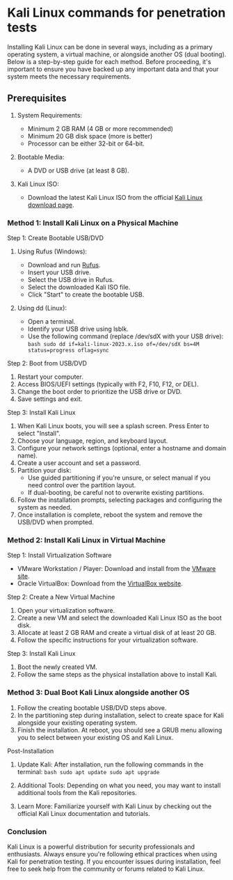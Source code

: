 # Kali Linux commands for penetration tests

Installing Kali Linux can be done in several ways, including as a primary operating system, a virtual machine, or alongside another OS (dual booting). Below is a step-by-step guide for each method. Before proceeding, it's important to ensure you have backed up any important data and that your system meets the necessary requirements.

## Prerequisites

1. System Requirements:
   - Minimum 2 GB RAM (4 GB or more recommended)
   - Minimum 20 GB disk space (more is better)
   - Processor can be either 32-bit or 64-bit.
   
2. Bootable Media:
   - A DVD or USB drive (at least 8 GB).
   
3. Kali Linux ISO:
   - Download the latest Kali Linux ISO from the official [Kali Linux download page](https://www.kali.org/downloads/).

### Method 1: Install Kali Linux on a Physical Machine

Step 1: Create Bootable USB/DVD

1. Using Rufus (Windows):
   - Download and run [Rufus](https://rufus.ie/).
   - Insert your USB drive.
   - Select the USB drive in Rufus.
   - Select the downloaded Kali ISO file.
   - Click "Start" to create the bootable USB.

2. Using dd (Linux):
   - Open a terminal.
   - Identify your USB drive using lsblk.
   - Use the following command (replace /dev/sdX with your USB drive):
     `bash
     sudo dd if=kali-linux-2023.x.iso of=/dev/sdX bs=4M status=progress oflag=sync
     `

Step 2: Boot from USB/DVD

1. Restart your computer.
2. Access BIOS/UEFI settings (typically with F2, F10, F12, or DEL).
3. Change the boot order to prioritize the USB drive or DVD.
4. Save settings and exit.

Step 3: Install Kali Linux

1. When Kali Linux boots, you will see a splash screen. Press Enter to select "Install".
2. Choose your language, region, and keyboard layout.
3. Configure your network settings (optional, enter a hostname and domain name).
4. Create a user account and set a password.
5. Partition your disk:
   - Use guided partitioning if you're unsure, or select manual if you need control over the partition layout.
   - If dual-booting, be careful not to overwrite existing partitions.
6. Follow the installation prompts, selecting packages and configuring the system as needed.
7. Once installation is complete, reboot the system and remove the USB/DVD when prompted.

### Method 2: Install Kali Linux in Virtual Machine

Step 1: Install Virtualization Software

- VMware Workstation / Player: Download and install from the [VMware site](https://vmware.com).
- Oracle VirtualBox: Download from the [VirtualBox website](https://www.virtualbox.org/).

Step 2: Create a New Virtual Machine

1. Open your virtualization software.
2. Create a new VM and select the downloaded Kali Linux ISO as the boot disk.
3. Allocate at least 2 GB RAM and create a virtual disk of at least 20 GB.
4. Follow the specific instructions for your virtualization software.

Step 3: Install Kali Linux

1. Boot the newly created VM.
2. Follow the same steps as the physical installation above to install Kali.

### Method 3: Dual Boot Kali Linux alongside another OS

1. Follow the creating bootable USB/DVD steps above.
2. In the partitioning step during installation, select to create space for Kali alongside your existing operating system.
3. Finish the installation. At reboot, you should see a GRUB menu allowing you to select between your existing OS and Kali Linux.

Post-Installation

1. Update Kali: 
   After installation, run the following commands in the terminal:
   `bash
   sudo apt update
   sudo apt upgrade
   `

2. Additional Tools:
   Depending on what you need, you may want to install additional tools from the Kali repositories.

3. Learn More: 
   Familiarize yourself with Kali Linux by checking out the official Kali Linux documentation and tutorials.

### Conclusion

Kali Linux is a powerful distribution for security professionals and enthusiasts. Always ensure you're following ethical practices when using Kali for penetration testing. If you encounter issues during installation, feel free to seek help from the community or forums related to Kali Linux.
